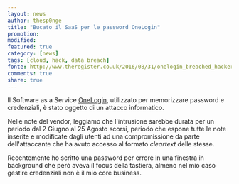 ```yaml
---
layout: news
author: thesp0nge
title: "Bucato il SaaS per le password OneLogin"
promotion: 
modified: 
featured: true
category: [news]
tags: [cloud, hack, data breach]
fonte: http://www.theregister.co.uk/2016/08/31/onelogin_breached_hacker_finds_cleartext_credential_notepads/
comments: true
share: true
---
```


Il Software as a Service [OneLogin](https://www.onelogin.com), utilizzato per
memorizzare password e credenziali, è stato oggetto di un attacco informatico.

Nelle note del vendor, leggiamo che l'intrusione sarebbe durata per un periodo
dal 2 Giugno al 25 Agosto scorsi, periodo che espone tutte le note inserite e
modificate dagli utenti ad una compromissione da parte dell'attaccante che ha
avuto accesso al formato _cleartext_ delle stesse.

Recentemente ho scritto una password per errore in una finestra in background
che però aveva il focus della tastiera, almeno nel mio caso gestire credenziali
non è il mio core business.
